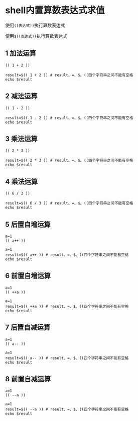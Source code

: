 # shell内置算数表达式求值

使用```((表达式))```执行算数表达式

使用```$((表达式))```执行算数表达式

## 1 加法运算

```
(( 1 + 2 ))

result=$(( 1 + 2 )) # result、=、$、((四个字符串之间不能有空格
echo $result
```

## 2 减法运算

```
(( 1 - 2 ))

result=$(( 1 - 2 )) # result、=、$、((四个字符串之间不能有空格
echo $result
```

## 3 乘法运算

```
(( 2 * 3 ))

result=$(( 2 * 3 )) # result、=、$、((四个字符串之间不能有空格
echo $result
```

## 4 乘法运算

```
(( 6 / 3 ))

result=$(( 6 / 3 )) # result、=、$、((四个字符串之间不能有空格
echo $result
```

## 5 后置自增运算

```
a=1
(( a++ ))

a=1
result=$(( a++ )) # result、=、$、((四个字符串之间不能有空格
echo $result
```

## 6 前置自增运算

```
a=1
(( ++a ))

a=1
result=$(( ++a )) # result、=、$、((四个字符串之间不能有空格
echo $result
```

## 7 后置自减运算

```
a=1
(( a-- ))

a=1
result=$(( a-- )) # result、=、$、((四个字符串之间不能有空格
echo $result
```

## 8 前置自减运算

```
a=1
(( --a ))

a=1
result=$(( --a )) # result、=、$、((四个字符串之间不能有空格
echo $result
```
